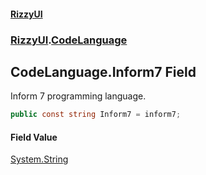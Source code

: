 #### [RizzyUI](index 'index')
### [RizzyUI](RizzyUI 'RizzyUI').[CodeLanguage](RizzyUI.CodeLanguage 'RizzyUI.CodeLanguage')

## CodeLanguage.Inform7 Field

Inform 7 programming language.

```csharp
public const string Inform7 = inform7;
```

#### Field Value
[System.String](https://docs.microsoft.com/en-us/dotnet/api/System.String 'System.String')